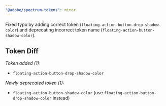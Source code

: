 ```yaml
---
"@adobe/spectrum-tokens": minor
---
```


Fixed typo by adding correct token (`floating-action-button-drop-shadow-color`) and deprecating incorrect token name (`floating-action-button-shadow-color`).

## Token Diff

_Token added (1):_

- `floating-action-button-drop-shadow-color`

_Newly deprecated token (1):_

- `floating-action-button-shadow-color` (use `floating-action-button-drop-shadow-color` instead)

